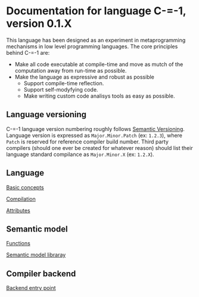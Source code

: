 # Documentation for language C-=-1, version 0.1.X

This language has been designed as an experiment in metaprogramming mechanisms in low level programming languages.
The core principles behind C-=-1 are:

- Make all code executable at compile-time and move as mutch of the computation away from run-time as possible.
- Make the language as expressive and robust as possible
  - Support compile-time reflection.
  - Support self-modyfying code.
  - Make writing custom code analisys tools as easy as possible.


## Language versioning

C-=-1 language version numbering roughly follows [Semantic Versioning](https://semver.org/).
Language version is expressed as `Major.Minor.Patch` (ex: `1.2.3`), where `Patch` is reserved for reference compiler build number.
Third party compilers (should one ever be created for whatever reason) should list their language standard compilance as `Major.Minor.X` (ex: `1.2.X`).

## Language

[Basic concepts](Language/BasicConcepts.md)

[Compilation](Language/Compilation.md)

[Attributes](Language/Attributes)

## Semantic model

[Functions](Semantic-Model/Functions.md)

[Semantic model libraray](Semantic-Model/Library.md)

## Compiler backend

[Backend entry point](Compiler-Backend/BackendEntryPoint.d)

